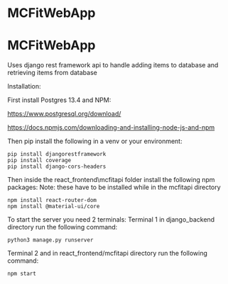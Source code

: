 # MCFitWebApp
# MCFitWebApp

Uses django rest framework api to handle adding items to database and retrieving items from database

Installation:

First install Postgres 13.4 and NPM:


https://www.postgresql.org/download/

https://docs.npmjs.com/downloading-and-installing-node-js-and-npm

Then pip install the following in a venv or your environment:
```
pip install djangorestframework
pip install coverage
pip install django-cors-headers
```
Then inside the react_frontend\mcfitapi folder install the following npm packages:
Note: these have to be installed while in the mcfitapi directory
```
npm install react-router-dom
npm install @material-ui/core
```
To start the server you need 2 terminals:
Terminal 1 
in django_backend directory run the following command:
```
python3 manage.py runserver
```
Terminal 2
and in react_frontend/mcfitapi directory run the following command:
```
npm start
```
